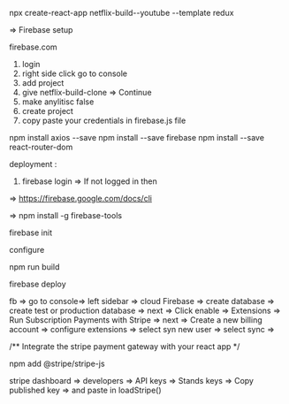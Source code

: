 npx create-react-app netflix-build--youtube --template redux

=> Firebase setup 

firebase.com 

1. login 
2. right side click go to console 
3. add project 
4. give netflix-build-clone => Continue
5. make anylitisc false 
6. create project
7. copy paste your credentials in firebase.js file 


npm install axios --save
npm install --save firebase
npm install --save react-router-dom


deployment : 
1. firebase login => 
If not logged in then 

=> https://firebase.google.com/docs/cli

=> npm install -g firebase-tools

firebase init

configure 

npm run build 

firebase deploy



fb => go to console=> left sidebar => cloud Firebase => create database 
=> create test or production database => next => Click enable 
=> Extensions => Run Subscription Payments with Stripe => 
next => Create a new billing account =>  configure extensions => select syn new user => select sync => 


/** Integrate the stripe payment gateway with your react app */

npm add @stripe/stripe-js

stripe dashboard => developers => API keys => Stands keys => Copy published key => and paste in loadStripe()

